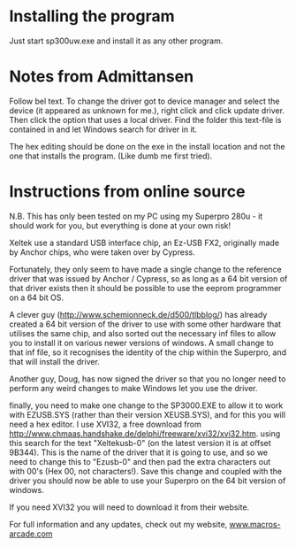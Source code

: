 # Installing the program

Just start sp300uw.exe and install it as any other program.

# Notes from Admittansen

 Follow bel text. To change the driver got to device manager and select the device (it appeared as unknown for me.), right click and click update driver. Then click the option that uses a local driver. Find the folder this text-file is contained in and let Windows search for driver in it. 

The hex editing should be done on the exe in the install location and not the one that installs the program. (Like dumb me first tried).

# Instructions from online source

N.B. This has only been tested on my PC using my Superpro 280u - it should work for you, but everything is done at your own risk!


Xeltek use a standard USB interface chip, an Ez-USB FX2, originally made by Anchor chips, who were taken over by Cypress.

Fortunately, they only seem to have made a single change to the reference driver that was issued by Anchor / Cypress, so as long as a 64 bit version of that driver exists then it should be possible to use the eeprom programmer on a 64 bit OS.

A clever guy (http://www.schemionneck.de/d500/tlbblog/) has already created a 64 bit version of the driver to use with some other hardware that utilises the same chip, and also sorted out the necessary inf files to allow you to install it on various newer versions of windows. A small change to that inf file, so it recognises the identity of the chip within the Superpro, and that will install the driver.

Another guy, Doug, has now signed the driver so that you no longer need to perform any weird changes to make Windows let you use the driver.

finally, you need to make one change to the SP3000.EXE to allow it to work with EZUSB.SYS (rather than their version XEUSB.SYS), and for this you will need a hex editor. I use XVI32, a free download from http://www.chmaas.handshake.de/delphi/freeware/xvi32/xvi32.htm. using this search for the text "Xeltekusb-0" (on the latest version it is at offset 9B344). This is the name of the driver that it is going to use, and so we need to change this to "Ezusb-0" and then pad the extra characters out with 00's (Hex 00, not characters!). Save this change and coupled with the driver you should now be able to use your Superpro on the 64 bit version of windows.


If you need XVI32 you will need to download it from their website.


For full information and any updates, check out my website, www.macros-arcade.com
